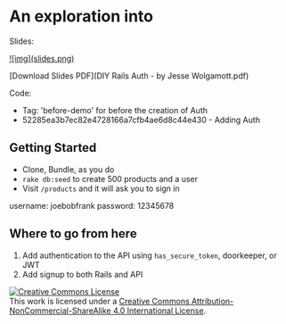 # An exploration into

Slides:

<a href="https://speakerdeck.com/jwo/diy-rails-authentication">
  ![img](slides.png)
</a>

[Download Slides PDF](DIY Rails Auth - by Jesse Wolgamott.pdf)

Code:
* Tag: 'before-demo' for before the creation of Auth
* 52285ea3b7ec82e4728166a7cfb4ae6d8c44e430 - Adding Auth

## Getting Started

* Clone, Bundle, as you do
* `rake db:seed` to create 500 products and a user
* Visit `/products` and it will ask you to sign in

username: joebobfrank
password: 12345678

## Where to go from here

1. Add authentication to the API using `has_secure_token`, doorkeeper, or JWT
2. Add signup to both Rails and API

<a rel="license" href="http://creativecommons.org/licenses/by-nc-sa/4.0/"><img alt="Creative Commons License" style="border-width:0" src="https://i.creativecommons.org/l/by-nc-sa/4.0/88x31.png" /></a><br />This work is licensed under a <a rel="license" href="http://creativecommons.org/licenses/by-nc-sa/4.0/">Creative Commons Attribution-NonCommercial-ShareAlike 4.0 International License</a>.
